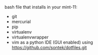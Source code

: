  bash file that installs in your mint-11:
 - git
 - mercurial
 - pip
 - virtualenv
 - virtualenvwrapper
 - vim as a python IDE (GUI enabled) using https://github.com/sontek/dotfiles.git
